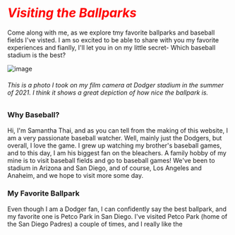 <head>
<style>
  h1 {color:red;}
</style>
</head>
 

# ***Visiting the Ballparks*** 
Come along with me, as we explore tmy favorite ballparks and baseball fields I've visted. I am so excited to be able to share with you my favorite experiences and fianlly, I'll let you in on my little secret- Which baseball stadium is the best?

![image](https://github.com/samanthathai8/VisitingtheBallparks/blob/main/11_Original.jpg)
###### This is a photo I took on my film camera at Dodger stadium in the summer of 2021. I think it shows a great depiction of how nice the ballpark is.

### Why Baseball?
Hi, I'm Samantha Thai, and as you can tell from the making of this website, I am a very passionate baseball watcher. Well, mainly just the Dodgers, but overall, I love the game. I grew up watching my brother's baseball games, and to this day, I am his biggest fan on the bleachers. A family hobby of my mine is to visit baseball fields and go to baseball games! We've been to stadium in Arizona and San Diego, and of course, Los Angeles and Anaheim, and we hope to visit more some day. 

### My Favorite Ballpark
Even though I am a Dodger fan, I can confidently say the best ballpark, and my favorite one is Petco Park in San Diego. I've visited Petco Park (home of the San Diego Padres) a couple of times, and I really like the 
